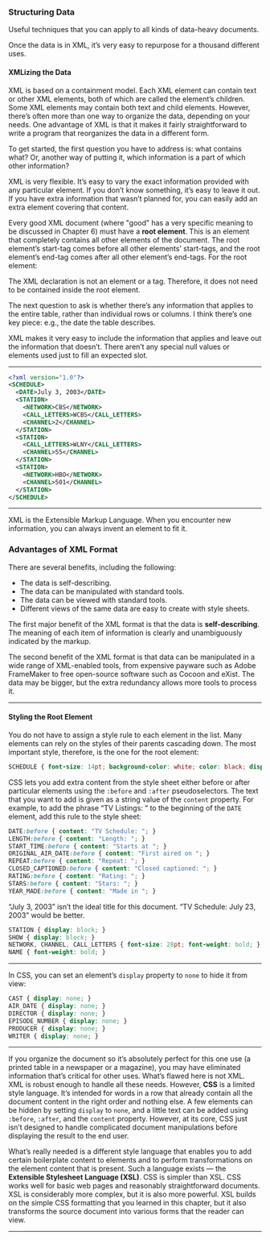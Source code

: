 
### Structuring Data

Useful techniques that you can apply to all kinds of data-heavy documents.

Once the data is in XML, it’s very easy to repurpose for a thousand different uses.

#### XMLizing the Data

XML is based on a containment model. Each XML element can contain text or other XML elements, both of which are called the element’s children. Some XML elements may contain both text and child elements. However, there’s often more than one way to organize the data, depending on your needs. One advantage of XML is that it makes it fairly straightforward to write a program that reorganizes the data in a different form.

To get started, the first question you have to address is: what contains what? Or, another way of putting it, which information is a part of which other information?

XML is very flexible. It’s easy to vary the exact information provided with any particular element. If you don’t know something, it’s easy to leave it out. If you have extra information that wasn’t planned for, you can easily add an extra element covering that content.

Every good XML document (where "good" has a very specific meaning to be discussed in Chapter 6) must have a **root element**. This is an element that completely contains all other elements of the document. The root element’s start-tag comes before all other elements’ start-tags, and the root element’s end-tag comes after all other element’s end-tags. For the root element:

The XML declaration is not an element or a tag. Therefore, it does not need to be contained inside the root element.

The next question to ask is whether there’s any information that applies to the entire table, rather than individual rows or columns. I think there’s one key piece: e.g., the date the table describes.

XML makes it very easy to include the information that applies and leave out the information that doesn’t. There aren’t any special null values or elements used just to fill an expected slot.

---

```xml
<?xml version="1.0"?>
<SCHEDULE>
  <DATE>July 3, 2003</DATE>
  <STATION>
    <NETWORK>CBS</NETWORK>
    <CALL_LETTERS>WCBS</CALL_LETTERS>
    <CHANNEL>2</CHANNEL>
  </STATION>
  <STATION>
    <CALL_LETTERS>WLNY</CALL_LETTERS>
    <CHANNEL>55</CHANNEL>
  </STATION>
  <STATION>
    <NETWORK>HBO</NETWORK>
    <CHANNEL>501</CHANNEL>
  </STATION>
</SCHEDULE>
```

---

XML is the Extensible Markup Language. When you encounter new information, you can always invent an element to fit it.

### Advantages of XML Format

There are several benefits, including the following:

- The data is self-describing.
- The data can be manipulated with standard tools.
- The data can be viewed with standard tools.
- Different views of the same data are easy to create with style sheets.

The first major benefit of the XML format is that the data is **self-describing**. The meaning of each item of information is clearly and unambiguously indicated by the markup.

The second benefit of the XML format is that data can be manipulated in a wide range of XML-enabled tools, from expensive payware such as Adobe FrameMaker to free open-source software such as Cocoon and eXist. The data may be bigger, but the extra redundancy allows more tools to process it.

---

#### Styling the Root Element

You do not have to assign a style rule to each element in the list. Many elements can rely on the styles of their parents cascading down. The most important style, therefore, is the one for the root element:

```css
SCHEDULE { font-size: 14pt; background-color: white; color: black; display: block; }
```

CSS lets you add extra content from the style sheet either before or after particular elements using the `:before` and `:after` pseudoselectors. The text that you want to add is given as a string value of the `content` property. For example, to add the phrase “TV Listings: “ to the beginning of the `DATE` element, add this rule to the style sheet:

```css
DATE:before { content: "TV Schedule: "; }
LENGTH:before { content: "Length: "; }
START_TIME:before { content: "Starts at "; }
ORIGINAL_AIR_DATE:before { content: "First aired on "; }
REPEAT:before { content: "Repeat: "; }
CLOSED_CAPTIONED:before { content: "Closed captioned: "; }
RATING:before { content: "Rating: "; }
STARS:before { content: "Stars: "; }
YEAR_MADE:before { content: "Made in "; }
```

“July 3, 2003” isn’t the ideal title for this document. “TV Schedule: July 23, 2003” would be better.

```css
STATION { display: block; }
SHOW { display: block; }
NETWORK, CHANNEL, CALL_LETTERS { font-size: 28pt; font-weight: bold; }
NAME { font-weight: bold; }
```

---

In CSS, you can set an element’s `display` property to `none` to hide it from view:

```css
CAST { display: none; }
AIR_DATE { display: none; }
DIRECTOR { display: none; }
EPISODE_NUMBER { display: none; }
PRODUCER { display: none; }
WRITER { display: none; }
```

---

If you organize the document so it’s absolutely perfect for this one use (a printed table in a newspaper or a magazine), you may have eliminated information that’s critical for other uses. What’s flawed here is not XML. XML is robust enough to handle all these needs. However, **CSS** is a limited style language. It’s intended for words in a row that already contain all the document content in the right order and nothing else. A few elements can be hidden by setting `display` to `none`, and a little text can be added using `:before`, `:after`, and the `content` property. However, at its core, CSS just isn’t designed to handle complicated document manipulations before displaying the result to the end user.

What’s really needed is a different style language that enables you to add certain boilerplate content to elements and to perform transformations on the element content that is present. Such a language exists — the **Extensible Stylesheet Language (XSL)**. CSS is simpler than XSL. CSS works well for basic web pages and reasonably straightforward documents. XSL is considerably more complex, but it is also more powerful. XSL builds on the simple CSS formatting that you learned in this chapter, but it also transforms the source document into various forms that the reader can view.

---
